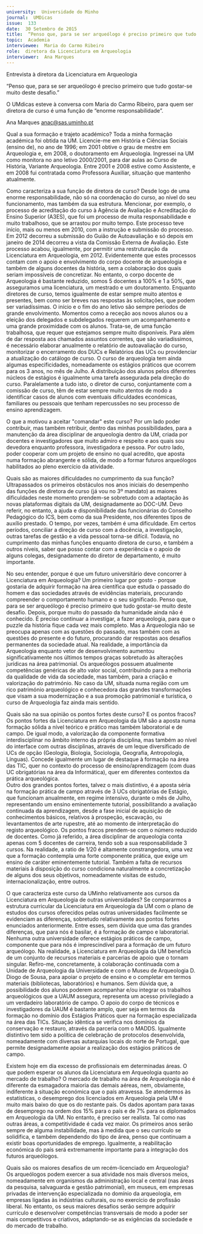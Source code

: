 ```yaml
---
university:  Universidade do Minho
journal:  UMDicas
issue:  133
date:  30 Setembro de 2015
title:  “Penso que, para se ser arqueólogo é preciso primeiro que tudo gostar-se muito deste desafio.”
topic:  Academia
interviewee:  Maria do Carmo Ribeiro
role:  diretora da Licenciatura em Arqueologia
interviewer:  Ana Marques
---
```

 

Entrevista à diretora da Licenciatura em Arqueologia 

“Penso que, para se ser arqueólogo é preciso primeiro que tudo gostar-se muito deste desafio.”

O UMdicas esteve à conversa com Maria do Carmo Ribeiro, para quem ser diretora de curso é uma função de “enorme responsabilidade”.

Ana Marques 
anac@sas.uminho.pt 

Qual a sua formação e trajeto académico?
Toda a minha formação académica foi obtida na UM. Licencie-me em História e Ciências Sociais (ensino de), no ano de 1996; em 2001 obtive o grau de mestre em Arqueologia e, em 2008, o doutoramento em Arqueologia.
Ingressei na UM como monitora no ano letivo 2000/2001, para dar aulas ao Curso de História, Variante Arqueologia. Entre 2001 e 2008 estive como Assistente, e em 2008 fui contratada como Professora Auxiliar, situação que mantenho atualmente.

Como caracteriza a sua função de diretora de curso?
Desde logo de uma enorme responsabilidade, não só na coordenação do curso, ao nível do seu funcionamento, mas também da sua estrutura. Mencionar, por exemplo, o processo de acreditação do curso à Agência de Avaliação e Acreditação do Ensino Superior (A3ES), que foi um processo de muita responsabilidade e muito trabalhoso, que se arrastou por muito tempo. Este processo teve início, mais ou menos em 2010, com a instrução e submissão do processo. Em 2012 decorreu a submissão do Guião de Autoavaliação e só depois em janeiro de 2014 decorreu a vista da Comissão Externa de Avaliação. Este processo acabou, igualmente, por permitir uma restruturação da Licenciatura em Arqueologia, em 2012. Evidentemente que estes processos contam com o apoio e envolvimento do corpo docente de arqueologia e também de alguns docentes da história, sem a colaboração dos quais seriam impossíveis de concretizar. No entanto, o corpo docente de Arqueologia é bastante reduzido, somos 5 docentes a 100% e 1 a 50%, que asseguramos uma licenciatura, um mestrado e um doutoramento.
Enquanto diretores de curso, temos igualmente de estar sempre muito atentos e presentes, bem como ser breves nas respostas às solicitações, que podem ser variadíssimas.
O início e o fim do ano letivo são sempre períodos de grande envolvimento. Momentos como a receção aos novos alunos ou a eleição dos delegados e subdelegados requerem um acompanhamento e uma grande proximidade com os alunos.
Trata-se, de uma função trabalhosa, que requer que estejamos sempre muito disponíveis. Para além de dar resposta aos chamados assuntos correntes, que são variadíssimos, é necessário elaborar anualmente o relatório de autoavaliação do curso, monitorizar o encerramento dos DUCs e Relatórios das UCs ou providenciar a atualização do catálogo de curso.
O curso de arqueologia tem ainda algumas especificidades, nomeadamente os estágios práticos que ocorrem para os 3 anos, no mês de Julho. A distribuição dos alunos pelos diferentes núcleos de estágios é igualmente uma tarefa assegurada pela direção do curso.
Paralelamente a tudo isto, o diretor de curso, conjuntamente com a comissão de curso, têm de estar sempre muito atentos de modo a identificar casos de alunos com eventuais dificuldades económicas, familiares ou pessoais que tenham repercussões no seu processo de ensino aprendizagem.

O que a motivou a aceitar "comandar" este curso?
Por um lado poder contribuir, mas também retribuir, dentro das minhas possibilidades, para a manutenção da área disciplinar de arqueologia dentro da UM, criada por docentes e investigadores que muito admiro e respeito e aos quais sou devedora enquanto professora, investigadora e pessoa.
Por outro lado, poder cooperar com um projeto de ensino no qual acredito, que aposta numa formação abrangente e sólida, de modo a formar futuros arqueólogos habilitados ao pleno exercício da atividade.

Quais são as maiores dificuldades no cumprimento da sua função?
Ultrapassados os primeiros obstáculos nos anos iniciais do desempenho das funções de diretora de curso (já vou no 3º mandato) as maiores dificuldades neste momento prendem-se sobretudo com a adaptação às novas plataformas digitais da UM, designadamente ao DOC-UM. Devo referir, no entanto, a ajuda e disponibilidade das funcionárias do Conselho Pedagógico do ICS, bem como da sua Presidente, nos diferentes tipos de auxílio prestado.
O tempo, por vezes, também é uma dificuldade. Em certos períodos, conciliar a direção de curso com a docência, a investigação, outras tarefas de gestão e a vida pessoal torna-se difícil. Todavia, no cumprimento das minhas funções enquanto diretora de curso, e também a outros níveis, saber que posso contar com a experiência e o apoio de alguns colegas, designadamente do diretor de departamento, é muito importante.

No seu entender, porque é que um futuro universitário deve concorrer à Licenciatura em Arqueologia?
Um primeiro lugar por gosto - porque gostaria de adquirir formação na área científica que estuda o passado do homem e das sociedades através de evidências materiais, procurando compreender o comportamento humano e o seu significado. Penso que, para se ser arqueólogo é preciso primeiro que tudo gostar-se muito deste desafio. Depois, porque muito do passado da humanidade ainda não é conhecido. É preciso continuar a investigar, a fazer arqueologia, para que o puzzle da história fique cada vez mais completo. Mas a Arqueologia não se preocupa apenas com as questões do passado, mas também com as questões do presente e do futuro, procurando dar respostas aos desafios permanentes da sociedade atual. Na realidade, a importância da Arqueologia enquanto vetor de desenvolvimento aumentou significativamente nos últimos tempos graças sobretudo às alterações jurídicas na área patrimonial. Os arqueólogos possuem atualmente competências genéricas de alto valor social, contribuindo para a melhoria da qualidade de vida da sociedade, mas também, para a criação e valorização do património. No caso da UM, situada numa região com um rico património arqueológico e conhecedora das grandes transformações que visam a sua modernização e a sua promoção patrimonial e turística, o curso de Arqueologia faz ainda mais sentido.

Quais são na sua opinião os pontos fortes deste curso? E os pontos fracos?
Os pontos fortes da Licenciatura em Arqueologia da UM são a aposta numa formação sólida a nível teórico e prático mas também laboratorial e de campo. 
De igual modo, a valorização da componente formativa interdisciplinar no âmbito interno da própria disciplina, mas também ao nível do interface com outras disciplinas, através de um leque diversificado de UCs de opção (Geologia, Biologia, Sociologia, Geografia, Antropologia, Línguas).
Concede igualmente um lugar de destaque à formação na área das TIC, quer no contexto do processo de ensino/aprendizagem (com duas UC obrigatórias na área da Informática), quer em diferentes contextos da prática arqueológica.  
Outro dos grandes pontos fortes, talvez o mais distintivo, é a aposta séria na formação prática de campo através de 3 UCs obrigatórias de Estágio, que funcionam anualmente, em regime intensivo, durante o mês de Julho, representando um ensino eminentemente tutorial, possibilitando a avaliação continuada da aprendizagem, desde a fase inicial de aquisição de conhecimentos básicos, relativos à prospeção, escavação, ou levantamentos de arte rupestre, até ao momento de interpretação do registo arqueológico.
Os pontos fracos prendem-se com o número reduzido de docentes. Como já referido, a área disciplinar de arqueologia conta apenas com 5 docentes de carreira, tendo sob a sua responsabilidade 3 cursos. 
Na realidade, a ratio de 1/20 é altamente constrangedora, uma vez que a formação contempla uma forte componente prática, que exige um ensino de caráter eminentemente tutorial. 
Também a falta de recursos materiais à disposição do curso condiciona naturalmente a concretização de alguns dos seus objetivos, nomeadamente visitas de estudo, internacionalização, entre outros.

O que caracteriza este curso da UMinho relativamente aos cursos da Licenciatura em Arqueologia de outras universidades?
Se compararmos a estrutura curricular da Licenciatura em Arqueologia da UM com o plano de estudos dos cursos oferecidos pelas outras universidades facilmente se evidenciam as diferenças, sobretudo relativamente aos pontos fortes enunciados anteriormente. 
Entre esses, sem dúvida que uma das grandes diferenças, que para nós é basilar, é a formação de campo e laboratorial. Nenhuma outra universidade oferece estágios práticos de campo, componente que para nós é imprescindível para a formação de um futuro arqueólogo.
Na realidade, a Licenciatura em Arqueologia da UM beneficia de um conjunto de recursos materiais e parcerias de apoio que o tornam singular. Refiro-me, concretamente, à colaboração continuada com a Unidade de Arqueologia da Universidade e com o Museu de Arqueologia D. Diogo de Sousa, para apoiar o projeto de ensino e o completar em termos materiais (bibliotecas, laboratórios) e humanos. 
Sem dúvida que, a possibilidade dos alunos poderem acompanhar e/ou integrar os trabalhos arqueológicos que a UAUM assegura, representa um acesso privilegiado a um verdadeiro laboratório de campo. 
O apoio do corpo de técnicos e investigadores da UAUM é bastante amplo, quer seja em termos da formação no domínio dos Estágios Práticos quer na formação especializada na área das TICs. 
Situação idêntica se verifica nos domínios da conservação e restauro, através da parceria com o MADDS. 
Igualmente distintivo tem sido a política de celebração de protocolos desenvolvida, nomeadamente com diversas autarquias locais do norte de Portugal, que permite designadamente apoiar a realização dos estágios práticos de campo.

Existem hoje em dia excesso de profissionais em determinadas áreas. O que podem esperar os alunos da Licenciatura em Arqueologia quanto ao mercado de trabalho?
O mercado de trabalho na área de Arqueologia não é diferente da esmagadora maioria das demais aéreas, nem, obviamente, indiferente à situação económica que o país atravessa.
Se atendermos às estatísticas, o desemprego dos licenciados em Arqueologia pela UM é muito mais baixo do que os do restante país. Os dados apontam para taxas de desemprego na ordem dos 15% para o país e de 7% para os diplomados em Arqueologia da UM. 
No entanto, é preciso ser realista. Tal como nas outras áreas, a competitividade é cada vez maior. Os primeiros anos serão sempre de alguma instabilidade, mas à medida que o seu currículo se solidifica, e também dependendo do tipo de área, penso que continuam a existir boas oportunidades de emprego. 
Igualmente, a reabilitação económica do país será extremamente importante para a integração dos futuros arqueólogos.

Quais são os maiores desafios de um recém-licenciado em Arqueologia?  
Os arqueólogos podem exercer a sua atividade nos mais diversos meios, nomeadamente em organismos da administração local e central (nas áreas da pesquisa, salvaguarda e gestão patrimonial), em museus, em empresas privadas de intervenção especializada no domínio da arqueologia, em empresas ligadas às indústrias culturais, ou no exercício de profissão liberal.
No entanto, os seus maiores desafios serão sempre adquirir currículo e desenvolver competências transversais de modo a poder ser mais competitivos e criativos, adaptando-se as exigências da sociedade e do mercado de trabalho.


